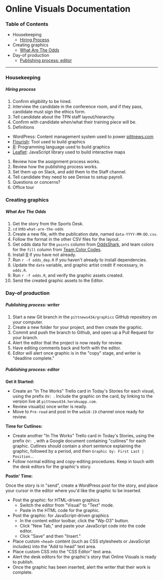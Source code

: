 # Online Visuals Documentation

### Table of Contents

- Housekeeping
  - [Hiring Process](#hiring-process)
- Creating graphics
  - [What Are The Odds](#what-are-the-odds)
- Day-of production
  - [Publishing process: editor](#publishing-process-editor)

---

### Housekeeping

##### Hiring process

1. Confirm eligibility to be hired.
1. Interview the candidate in the conference room, and if they pass,
   candidate must sign the ethics form.
1. Tell candidate about the TPN staff layout/hierarchy.
1. Confirm with candidate when/what their training piece will be.
1. Definitions
  - WordPress: Content management system used to power
    [pittnews.com](https://pittnews.com/)
  - [Flourish](https://flourish.studio/): Tool used to build graphics
  - [R](https://www.r-project.org/): Programming language used to build
    graphics
  - [Leaflet](https://leafletjs.com/): JavaScript library used to build
    interactive maps
1. Review how the assignment process works.
1. Review how the publishing process works.
1. Set them up on Slack, and add them to the Staff channel.
1. Tell candidate they need to see Denise to setup payroll.
1. Questions or concerns?
1. Office tour

### Creating graphics

##### What Are The Odds

1. Get the story from the Sports Desk.
1. `cd` into `what-are-the-odds`
1. Create a new file, with the publication date, named `data-YYYY-MM-DD.csv`.
1. Follow the format in the other CSV files for the layout.
1. Get odds data for the `points` column from [OddsShark](https://www.oddsshark.com/), and team colors for the `fill` column from [Team Color Codes](https://teamcolorcodes.com/).
1. Install [R](https://wwww.r-project.org) if you have not already.
1. Run `r -f odds_dep.R` if you haven't already to install dependencies.
1. Update the `date` variable, and graphic artist credit if necessary, in `odds.R`.
1. Run `r -f odds.R`, and verify the graphic assets created.
1. Send the created graphic assets to the Editor.

### Day-of production

##### Publishing process: writer

1. Start a new Git branch in the `pittnews434/graphics` GitHub
   repository on your computer.
1. Create a new folder for your project, and then create the graphic.
1. Commit and push the branch to Github, and open up a Pull Request for
   your branch.
1. Alert the editor that the project is now ready for review.
1. Have editing comments back and forth with the editor.
1. Editor will alert once graphic is in the "copy" stage, and writer is
   "deadline complete."

##### Publishing process: editor

**Get it Started:**

- Create an "In The Works" Trello card in Today's Stories for each
   visual, using the prefix `OV: `. Include the graphic on the card, by
linking to the version live at `pittnews434.herokuapp.com`.
- Review visual(s) once writer is ready.
- Move to `Pre-read` and post in the `web18-19` channel once ready for review.

**Time for Cutlines:**
- Create another "In The Works" Trello card in Today's Stories, using the
   prefix `OV: `, with a Google document containing "cutlines" for each graphic.
   Cutlines should contain a short sentence explaining the graphic,
followed by a period, and then `Graphic by: First Last | Position.`.
- Follow normal editing and copy-editing procedures. Keep in touch with
   the desk editors for the graphic's story.

**Postin' Time:**

Once the story is in "send", create a WordPress post for the story, and place your cursor in the editor where you'd like the graphic to be inserted.

- Post the graphic: for HTML-driven graphics
  - Switch the editor from "Visual" to "Text" mode.
  - Paste in the HTML code for the graphic.
- Post the graphic: for JavaScript-driven graphics
  - In the content editor toolbar, click the "Wp-D3" button.
  - Click "New Tab," and paste your JavaScript code into the code editor.
  - Click "Save" and then "Insert."
- Place custom `<head>` content (such as CSS stylesheets or JavaScript
   includes) into the "Add to head" text area.
- Place custom CSS into the "CSS Editor" text area.
- Alert the desk editors for the graphic's story that Online Visuals is
   ready to publish.
- Once the graphic has been inserted, alert the writer that their work is complete.
